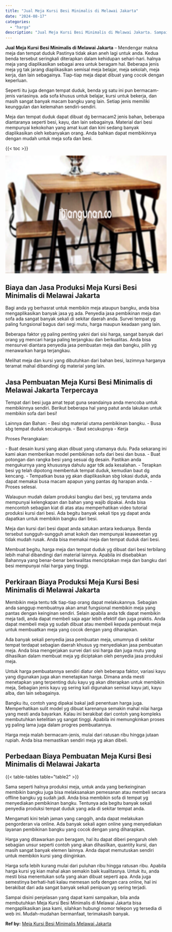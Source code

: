 ```yaml
---
title: "Jual Meja Kursi Besi Minimalis di Melawai Jakarta"
date: "2024-08-17"
categories: 
  - "harga"
description: "Jual Meja Kursi Besi Minimalis di Melawai Jakarta. Sampai disini penjelasan yang dapat kami sampaikan, bila anda membutuhkan Meja Kursi Besi Minimalis di Mel..."
---
```


**Jual Meja Kursi Besi Minimalis di Melawai Jakarta** – Mendengar makna meja dan tempat duduk Pastinya tidak akan aneh lagi untuk anda. Kedua benda tersebut seringkali diterapkan dalam kehidupan sehari-hari. halnya meja yang diaplikasikan sebagai area untuk beragam hal. Beberapa jenis meja yg tak jarang diaplikasikan semisal meja belajar, meja sekolah, meja kerja, dan lain sebagainya. Tiap-tiap meja dapat dibuat yang cocok dengan keperluan.

Seperti itu juga dengan tempat duduk, benda yg satu ini pun bermacam-jenis variasinya. ada sofa khusus untuk belajar, kursi untuk bekerja, dan masih sangat banyak macam bangku yang lain. Setiap jenis memiliki keunggulan dan kelemahan sendiri-sendiri.

Meja dan tempat duduk dapat dibuat dg bermacam2 jenis bahan, beberapa diantaranya seperti besi, kayu, dan lain sebagainya. Material dari besi mempunyai kekokohan yang amat kuat dan kini sedang banyak diaplikasikan oleh kebanyakan orang. Anda bahkan dapat membikinnya dengan mudah untuk meja sofa dan besi.

{{< toc >}}

![Jual Meja Kursi Besi Minimalis di Melawai Jakarta](/images/jual-meja-besi-murah07.png)

## Biaya dan Jasa Produksi Meja Kursi Besi Minimalis di Melawai Jakarta

Bagi anda yg berhasrat untuk membikin meja ataupun bangku, anda bisa mengaplikasikan banyak jasa yg ada. Penyedia jasa pembikinan meja dan sofa ada sangat banyak sekali di sekitar daerah anda. Survei tempat yg paling fungsional bagus dari segi mutu, harga maupun keadaan yang lain.

Beberapa faktor yg paling penting yakni dari sisi harga, sangat banyak dari orang yg mencari harga paling terjangkau dan berkualitas. Anda bisa mensurvei diantara penyedia jasa pembuatan meja dan bangku, pilih yg menawarkan harga terjangkau.

Melihat meja dan kursi yang dibutuhkan dari bahan besi, lazimnya harganya teramat mahal dibandingi dg material yang lain.

## Jasa Pembuatan Meja Kursi Besi Minimalis di Melawai Jakarta Terpercaya

Tempat dari besi juga amat tepat guna seandainya anda mencoba untuk membikinnya sendiri. Berikut beberapa hal yang patut anda lakukan untuk membikin sofa dari besi!

Lainnya dan Bahan: - Besi sbg material utama pembikinan bangku. - Busa sbg tempat duduk secukupnya. - Baut secukupnya - Kerja

Proses Perangkaian:

\- Buat desain kursi yang akan dibuat yang utamanya dulu. Pada sekarang ini kami akan memberikan model pembikinan sofa dari besi dan busa. - Buat potongan dan rangka besi yang sesuai dg desain. Pastikan anda mengukurnya yang khususnya dahulu agar tdk ada kesalahan. - Terapkan besi yg telah dipotong membentuk tempat duduk, kemudian baut dg kencang. - Tempatkan busa yg akan diaplikasikan sbg lokasi duduk, anda dapat memakai busa macam apapun yang pantas dg harapan anda. - Proses selesai.

Walaupun mudah dalam produksi bangku dari besi, yg terutama anda mempunyai kelengkapan dan bahan yang wajib dipakai. Anda bisa mencontoh sebagian kiat di atas atau memperhatikan video tutorial produksi kursi dari besi. Ada begitu banyak sekali tips yg dapat anda dapatkan untuk membikin bangku dari besi.

Meja dan kursi dari besi dapat anda satukan antara keduanya. Benda tersebut sungguh-sungguh amat kokoh dan mempunyai keaweeetan yg tidak mudah rusak. Anda bisa memakai meja dan tempat duduk dari besi.

Membuat begitu, harga meja dan tempat duduk yg dibuat dari besi terbilang lebih mahal dibandingi dari material lainnya. Apabila ini disebabkan Bahannya yang benar-benar berkwalitas menciptakan meja dan bangku dari besi mempunyai nilai harga yang tinggi.

## Perkiraan Biaya Produksi Meja Kursi Besi Minimalis di Melawai Jakarta

Membikin meja tentu tdk tiap-tiap orang dapat melakukannya. Sebagian anda sanggup membuatnya akan amat fungsional membikin meja yang pantas dengan keinginan sendiri. Selain apabila anda tdk dapat membikin meja tadi, anda dapat membeli saja agar lebih efektif dan juga praktis. Anda dapat membeli meja yg sudah dibuat atau membeli kepada pembuat meja untuk membuatkan meja yang cocok dengan yang diharapkan.

Ada banyak sekali penyedia jasa pembuatan meja, umumnya di sekitar tempat terdapat sebagian daerah khusus yg menyediakan jasa pembuatan meja. Anda bisa mengerjakan survei dari sisi harga dan juga mutu yang dihasilkan dalam membuat meja yg diciptakan oleh penyedia jasa produksi meja.

Untuk harga pembuatannya sendiri diatur oleh beberapa faktor, variasi kayu yang digunakan juga akan menetapkan harga. Dimana anda mesti menetapkan yang terpenting dulu kayu yg akan diterapkan untuk membikin meja, Sebagian jenis kayu yg sering kali digunakan semisal kayu jati, kayu alba, dan lain sebagainya.

Bangku itu, contoh yang dipakai bakal jadi penentuan harga juga. Memperhatikan sulit model yg dibuat karenanya semakin mahal nilai harga yang mesti anda bayarkan. Kalau ini berakibat dari contoh yang kompleks membutuhkan ketelitian yg sangat tinggi. Apabila ini memungkinkan proses yg paling lama juga dalam progres pembuatannya.

Harga meja malah bermacam-jenis, mulai dari ratusan ribu hingga jutaan rupiah. Anda bisa memastikan sendiri meja yg akan dibeli.

## Perbedaan Biaya Pembuatan Meja Kursi Besi Minimalis di Melawai Jakarta

{{< table-tables table="table2" >}}

Sama seperti halnya produksi meja, untuk anda yang berkeinginan membikin bangku juga bisa melaksanakan pemesanan atau membeli secara offline bangku yg sudah jadi. Anda bisa membikin sofa di tempat yg menyediakan pembikinan bangku. Tentunya ada begitu banyak sekali penyedia produksi tempat duduk yang ada di sekitar tempat anda.

Mengamati kini telah jaman yang canggih, anda dapat melakukan pengorderan via online. Ada banyak sekali agen online yang menyediakan layanan pembikinan bangku yang cocok dengan yang diharapkan.

Harga yang ditawarkan pun beragam, hal itu dapat diberi pengaruh oleh sebagian unsur seperti contoh yang akan dihasilkan, quantity kursi, dan masih sangat banyak elemen lainnya. Anda dapat memutuskan sendiri untuk membikin kursi yang diinginkan.

Harga sofa lebih kurang mulai dari puluhan ribu hingga ratusan ribu. Apabila harga kursi yg kian mahal akan semakin baik kualitasnya. Untuk itu, anda mesti bisa menentukan sofa yang akan dibuat seperti apa. Anda juga semestinya berhati-hati kalau memesan sofa dengan cara online, hal ini berakibat dari ada sangat banyak sekali penipuan yg sering terjadi.

Sampai disini penjelasan yang dapat kami sampaikan, bila anda membutuhkan Meja Kursi Besi Minimalis di Melawai Jakarta bisa mengaplikasikan jasa kami, silahkan hubungi nomor telepon yg tersedia di web ini. Mudah-mudahan bermanfaat, terimakasih banyak.

**Ref by:** [Meja Kursi Besi Minimalis Melawai Jakarta](https://id.wikipedia.org/wiki/Meja)
